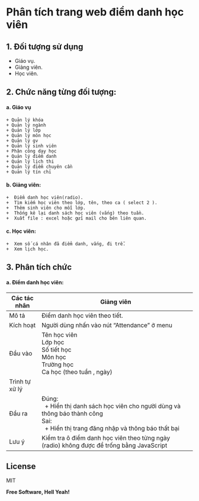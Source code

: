 # Phân tích trang web điểm danh học viên


## 1. Đối tượng sử dụng
- Giáo vụ.
- Giảng viên.
- Học viên.

## 2. Chức năng từng đối tượng:
 #### a. Giáo vụ
    + Quản lý khóa
    + Quản lý ngành
    + Quản lý lớp
    + Quản lý môn học
    + Quản lý gv
    + Quản lý sinh viên
    + Phân công dạy học
    + Quản lý điểm danh
    + Quản lý lịch thi
    + Quản lý điểm chuyên cần
    + Quản lý tín chỉ

 #### b. Giảng viên:
    +  Điểm danh học viên(radio).
    +  Tìm kiếm học viên theo lớp, tên, theo ca ( select 2 ).
    +  Thêm sinh viên cho mỗi lớp.
    +  Thống kê lại danh sách học viên (vắng) theo tuần.
    +  Xuất file : excel hoặc gửi mail cho bên liên quan.
 #### c. Học viên:
    +  Xem số cá nhân đã điểm danh, vắng, đi trễ.  
    +  Xem lịch học.  


## 3. Phân tích chức 
#### a. Điểm danh học viên:

| Các tác nhân | Giảng viên |
| ------ | ------ |
| Mô tả | Điểm danh học viên theo tiết. |
| Kích hoạt | Người dùng nhấn vào nút “Attendance” ở menu  |
| Đầu vào | Tên học viên <br> Lớp học <br> Số tiết học <br> Môn học <br> Trường học <br> Ca học (theo tuần , ngày) |
| Trình tự xử lý |  |
| Đầu ra |  Đúng: <br> &nbsp; + Hiển thị danh sách học viên cho  người dùng và thông báo thành công <br> Sai: <br> &nbsp; + Hiển thị trang đăng nhập và thông báo thất bại  |
| Lưu ý | Kiểm tra ô điểm danh học viên theo từng ngày (radio) không được để trống bằng JavaScript |






## License

MIT

**Free Software, Hell Yeah!**

[//]: # (These are reference links used in the body of this note and get stripped out when the markdown processor does its job. There is no need to format nicely because it shouldn't be seen. Thanks SO - http://stackoverflow.com/questions/4823468/store-comments-in-markdown-syntax)

   
   [PlGa]: <https://github.com/RahulHP/dillinger/blob/master/plugins/googleanalytics/README.md>
